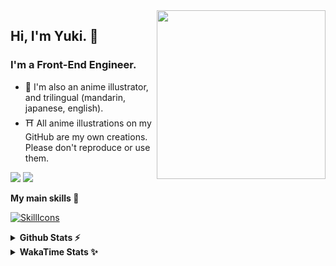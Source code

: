 <img style="width:270px;" align="right" src="./asset/image/yuki16bit-chibi-avatar.png">

## Hi, I'm Yuki. 🍋

### I'm a Front-End Engineer.

- 🍡 I'm also an anime illustrator, and trilingual (mandarin, japanese, english).
- ⛩ All anime illustrations on my GitHub are my own creations. Please don't reproduce or use them.

[![](https://img.shields.io/badge/Codesandbox-040404?style=for-the-badge&logo=codesandbox&logoColor=DBDBDB)](https://codesandbox.io/u/yuki16bit)
[![](https://img.shields.io/badge/Codepen-000000?style=for-the-badge&logo=codepen&logoColor=white)](https://codepen.io/yuki16bit)

**My main skills 🎋**

[![SkillIcons](https://skillicons.dev/icons?i=react,redux,ts,js,next,tailwind,css,mui,html,vite,py,docker,gcp,aws,figma)](https://skillicons.dev)

<details>
  <summary><b>Github Stats ⚡</b></summary>

![Yuki's GitHub stats](https://github-readme-stats.vercel.app/api?username=yuki16bit&theme=tokyonight&count_private=true&line_height=20)
![Yuki's top langs](https://github-readme-stats.vercel.app/api/top-langs/?username=yuki16bit&theme=tokyonight&count_private=true&layout=compact)

</details>

<details>
  <summary><b>WakaTime Stats ✨</b></summary>

<!--START_SECTION:waka-->
**I'm a Night 🦉** 

```text
🌞 Morning                1 commits           ░░░░░░░░░░░░░░░░░░░░░░░░░   00.25 % 
🌆 Daytime                150 commits         █████████░░░░░░░░░░░░░░░░   37.31 % 
🌃 Evening                160 commits         ██████████░░░░░░░░░░░░░░░   39.80 % 
🌙 Night                  91 commits          ██████░░░░░░░░░░░░░░░░░░░   22.64 % 
```


📊 **This Week I Spent My Time On** 

```text
🕑︎ Time Zone: Asia/Taipei

🐱‍💻 Projects: 
milecoolab-frontend      7 hrs 6 mins        ██████████████████████░░░   87.66 % 
2022-tw-dev-cm-contract-s44 mins             ██░░░░░░░░░░░░░░░░░░░░░░░   09.09 % 
genai-demo-frontend      6 mins              ░░░░░░░░░░░░░░░░░░░░░░░░░   01.26 % 
news-spark-frontend      5 mins              ░░░░░░░░░░░░░░░░░░░░░░░░░   01.20 % 
milecoolab-frontend-0    3 mins              ░░░░░░░░░░░░░░░░░░░░░░░░░   00.79 % 
```


 Last Updated on 22/01/2025 20:20:35 UTC
<!--END_SECTION:waka-->
</details>
